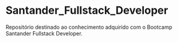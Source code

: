 # Santander_Fullstack_Developer
Repositório destinado ao conhecimento adquirido com o Bootcamp Santander Fullstack Developer.
